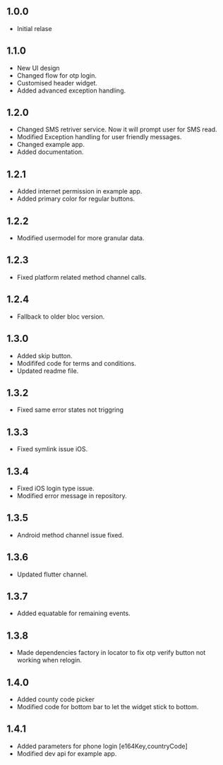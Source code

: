 ## 1.0.0

- Initial relase

## 1.1.0

- New UI design
- Changed flow for otp login.
- Customised header widget.
- Added advanced exception handling.

## 1.2.0

- Changed SMS retriver service. Now it will prompt user for SMS read.
- Modified Exception handling for user friendly messages.
- Changed example app.
- Added documentation.

## 1.2.1

- Added internet permission in example app.
- Added primary color for regular buttons.

## 1.2.2

- Modified usermodel for more granular data.

## 1.2.3

- Fixed platform related method channel calls.

## 1.2.4

- Fallback to older bloc version.

## 1.3.0

- Added skip button.
- Modififed code for terms and conditions.
- Updated readme file.

## 1.3.2

- Fixed same error states not triggring

## 1.3.3

- Fixed symlink issue iOS.

## 1.3.4

- Fixed iOS login type issue.
- Modified error message in repository.

## 1.3.5

- Android method channel issue fixed.

## 1.3.6

- Updated flutter channel.


## 1.3.7

- Added equatable for remaining events.

## 1.3.8

- Made dependencies factory in locator to fix otp verify button not working when relogin.

## 1.4.0

- Added county code picker
- Modified code for bottom bar to let the widget stick to bottom.

## 1.4.1

- Added parameters for phone login [e164Key,countryCode]
- Modified dev api for example app.
